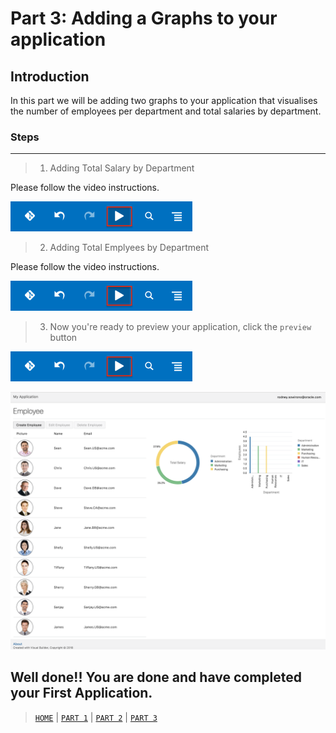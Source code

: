 # Part 3: Adding a Graphs to your application

## Introduction
In this part we will be adding two graphs to your application that visualises the number of employees per department and total salaries by department.

### Steps
----
> 1. Adding Total Salary by Department

Please follow the video instructions.

![alt text](../resources/images/graph/106.png)

> 2. Adding Total Emplyees by Department

Please follow the video instructions.

![alt text](../resources/images/graph/106.png)

> 3. Now you're ready to preview your application, click the `preview` button

![alt text](../resources/images/graph/106.png "Logo Title Text 1")

![alt text](../resources/images/graph/107-new.png "Logo Title Text 1")

## Well done!! You are done and have completed your First Application.

> [`HOME`](../README.md) | [`PART 1`](PART_1.md) | [`PART 2`](PART_2.md) | [`PART 3`](PART_3.md)
